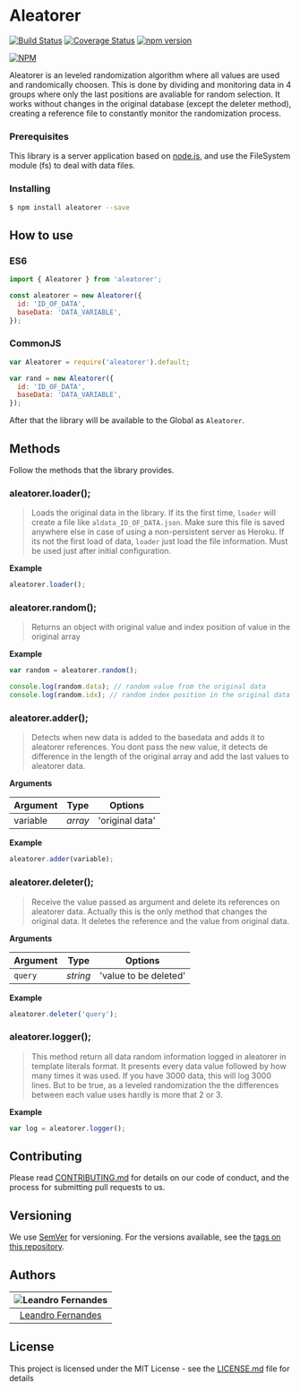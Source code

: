 # Aleatorer
[![Build Status](https://www.travis-ci.org/lfdo20/aleatorer.svg?branch=master)](https://www.travis-ci.org/lfdo20/aleatorer)
[![Coverage Status](https://coveralls.io/repos/github/lfdo20/aleatorer/badge.svg?branch=master)](https://coveralls.io/github/lfdo20/aleatorer?branch=master)
[![npm version](https://badge.fury.io/js/aleatorer.svg)](https://badge.fury.io/js/aleatorer)

[![NPM](https://nodei.co/npm/aleatorer.png?compact=true)](https://nodei.co/npm/aleatorer/)

Aleatorer is an leveled randomization algorithm where all values are used and randomically choosen. This is done by dividing and monitoring data in 4 groups where only the last positions are avaliable for random selection. It works without changes in the original database (except the deleter method), creating a reference file to constantly monitor the randomization process.

### Prerequisites

This library is a server application based on [node.js](https://nodejs.org/en/), and use the FileSystem module (fs) to deal with data files.

### Installing

```sh
$ npm install aleatorer --save
```

## How to use

### ES6

```js
import { Aleatorer } from 'aleatorer';

const aleatorer = new Aleatorer({
  id: 'ID_OF_DATA',
  baseData: 'DATA_VARIABLE',
});

```

### CommonJS

```js
var Aleatorer = require('aleatorer').default;

var rand = new Aleatorer({
  id: 'ID_OF_DATA',
  baseData: 'DATA_VARIABLE',
});

```

After that the library will be available to the Global as `Aleatorer`.

## Methods

Follow the methods that the library provides.

### aleatorer.loader();

> Loads the original data in the library. If its the first time, `loader` will create a file like `aldata_ID_OF_DATA.json`. Make sure this file is saved anywhere else in case of using a non-persistent server as Heroku. If its not the first load of data, `loader` just load the file information. Must be used just after initial configuration.

**Example**

```js
aleatorer.loader();
```

### aleatorer.random();

> Returns an object with original value and index position of value in the original array

**Example**

```js
var random = aleatorer.random();

console.log(random.data); // random value from the original data
console.log(random.idx); // random index position in the original data array
```

### aleatorer.adder();

> Detects when new data is added to the basedata and adds it to aleatorer references. You dont pass the new value, it detects de difference in the length of the original array and add the last values to aleatorer data.


**Arguments**

| Argument | Type    | Options           |
|----------|---------|-------------------|
|variable   |*array* | 'original data'   |


**Example**

```js
aleatorer.adder(variable);
```

### aleatorer.deleter();

> Receive the value passed as argument and delete its references on aleatorer data. Actually this is the only method that changes the original data. It deletes the reference and the value from original data.

**Arguments**

| Argument | Type    | Options           |
|----------|---------|-------------------|
|`query`   |*string* | 'value to be deleted'|


**Example**

```js
aleatorer.deleter('query');
```

### aleatorer.logger();

> This method return all data random information logged in aleatorer in template literals format. It presents every data value followed by how many times it was used. If you have 3000 data, this will log 3000 lines. But to be true, as a leveled randomization the the differences between each value uses hardly is more that 2 or 3.

**Example**

```js
var log = aleatorer.logger();
```

## Contributing

Please read [CONTRIBUTING.md](https://gist.github.com/PurpleBooth/b24679402957c63ec426) for details on our code of conduct, and the process for submitting pull requests to us.

## Versioning

We use [SemVer](http://semver.org/) for versioning. For the versions available, see the [tags on this repository](https://github.com/your/project/tags).

## Authors

| ![Leandro Fernandes](https://avatars0.githubusercontent.com/u/10685099?s=200&v=4)|
|:---------------------:|
|  [Leandro Fernandes](https://github.com/lfdo20/)   |

## License

This project is licensed under the MIT License - see the [LICENSE.md](LICENSE.md) file for details
